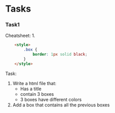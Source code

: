 # Tasks
### Task1
Cheatsheet:
1. 
```html
	<style>
		.box {
			border: 1px solid black;
		}
	</style>
```
Task:
1. Write a html file that:
	- Has a title
	- contain 3 boxes
	- 3 boxes have different colors
2. Add a box that contains all the previous boxes
